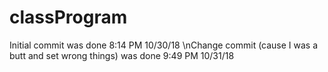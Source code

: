 # classProgram
Initial commit was done 8:14 PM 10/30/18
\nChange commit (cause I was a butt and set wrong things) was done 9:49 PM 10/31/18

